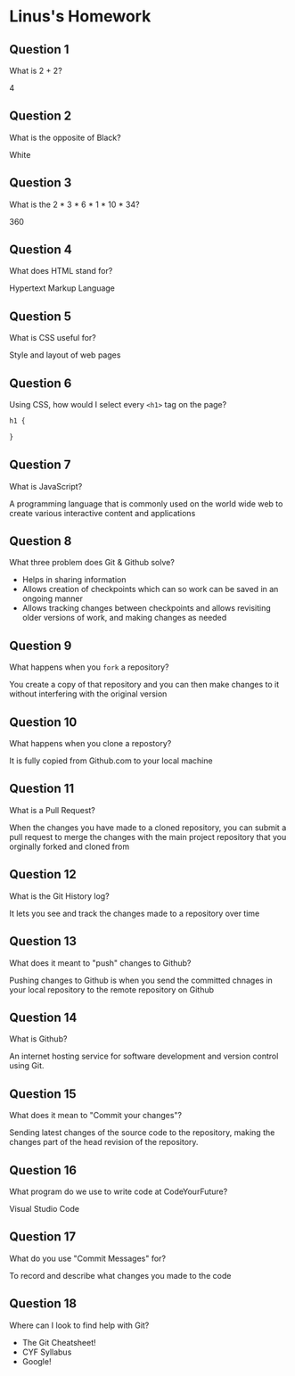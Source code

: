# Linus's Homework

## Question 1

What is 2 + 2?

4

## Question 2

What is the opposite of Black?

White

## Question 3

What is the  2 * 3 * 6 * 1 * 10 * 34?

360

## Question 4 

What does HTML stand for?

Hypertext Markup Language

## Question 5

What is CSS useful for?

Style and layout of web pages

## Question 6

Using CSS, how would I select every `<h1>` tag on the page?

```css
h1 {

}
```

## Question 7

What is JavaScript?

A programming language that is commonly used on the world wide web to create various interactive content and applications

## Question 8

What three problem does Git & Github solve?

- Helps in sharing information
- Allows creation of checkpoints which can so work can be saved in an ongoing manner
- Allows tracking changes  between checkpoints and allows revisiting older versions of work, and making changes as needed

## Question 9

What happens when you `fork` a repository?

You create a copy of that repository and you can then make changes to it without interfering with the original version

## Question 10 

What happens when you clone a repostory?

It is fully copied from Github.com to your local machine

## Question 11

What is a Pull Request?

When the changes you have made to a cloned repository, you can submit a pull request to merge the changes with the main project repository that you orginally forked and cloned from

## Question 12

What is the Git History log?

It lets you see and track the changes made to a repository over time

## Question 13

What does it meant to "push" changes to Github?

Pushing changes to Github is when you send the committed chnages in your local repository to the remote repository on Github

## Question 14

What is Github?

An internet hosting service for software development and version control using Git.

## Question 15

What does it mean to "Commit your changes"?

Sending latest changes of the source code to the repository, making the changes part of the head revision of the repository.

## Question 16

What program do we use to write code at CodeYourFuture?

Visual Studio Code

## Question 17

What do you use "Commit Messages" for?

To record and describe what changes you made to the code

## Question 18

Where can I look to find help with Git?

- The Git Cheatsheet!
- CYF Syllabus
- Google!

